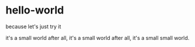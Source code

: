 # hello-world
because let's just try it

it's a small world after all, it's a small world after all, it's a small small world.
